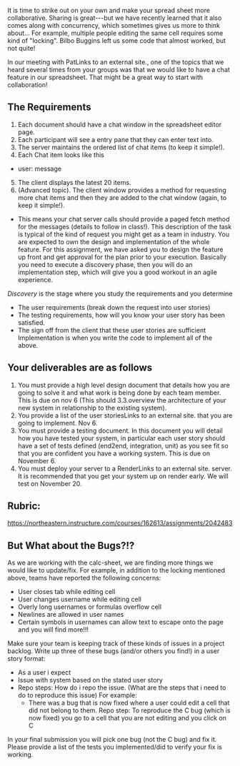 It is time to strike out on your own and make your spread sheet more collaborative.  Sharing is great---but we have recently learned that it also comes along with concurrency, which sometimes gives us more to think about...  For example, multiple people editing the same cell requires some kind of "locking".  Bilbo Buggins left us some code that almost worked, but not quite!

In our meeting with PatLinks to an external site., one of the topics that we heard several times from your groups was that we would like to have a chat feature in our spreadsheet.  That might be a great way to start with collaboration!

## The Requirements
1. Each document should have a chat window in the spreadsheet editor page.
2. Each participant will see a entry pane that they can enter text into.
3. The server maintains the ordered list of chat items (to keep it simple!).
4. Each Chat item looks like this
 - user:  message
5. The client displays the latest 20 items. 
6. (Advanced topic). The client window provides a method for requesting more chat items and then they are added to the chat window (again, to keep it simple!). 
 - This means your chat server calls should provide a paged fetch method for the messages (details to follow in class!).
This description of the task is typical of the kind of request you might get as a team in industry.   You are expected to own the design and implementation of the whole feature.  For this assignment, we have asked you to design the feature up front and get approval for the plan prior to your execution.  Basically you need to execute a discovery phase, then you will do an implementation step, which will give you a good workout in an agile experience. 

*Discovery* is the stage where you study the requirements and you determine

- The user requirements (break down the request into user stories)
- The testing requirements, how will you know your user story has been satisfied.
- The sign off from the client that these user stories are sufficient
Implementation is when you write the code to implement all of the above.

## Your deliverables are as follows
1. You must provide a high level design document that details how you are going to solve it and what work is being done by each team member.  This is due on nov 6 (This should 3.3.overview the architecture of your new system in relationship to the existing system).
2. You provide a list of the user storiesLinks to an external site. that you are going to implement.  Nov 6.
3. You must provide a testing document.  In this document you will detail how you have tested your system, in particular each user story should have a set of tests defined (end2end, integration, unit) as you see fit so that you are confident you have a working system.  This is due on November 6.
4. You must deploy your server to a RenderLinks to an external site. server.  It is recommended that you get your system up on render early.   We will test on November 20.

## Rubric: 
https://northeastern.instructure.com/courses/162613/assignments/2042483

## But What about the Bugs?!?

As we are working with the calc-sheet, we are finding more things we would like to update/fix.  For example, in addition to the locking mentioned above, teams have reported the following concerns:

- User closes tab while editing cell
- User changes username while editing cell
- Overly long usernames or formulas overflow cell
- Newlines are allowed in user names
- Certain symbols in usernames can allow text to escape onto the page
and you will find more!!!

Make sure your team is keeping track of these kinds of issues in a project backlog.  Write up three of these bugs (and/or others you find!) in a user story format:

- As a user i expect <state behaviour> 
- Issue with system based on the stated user story
- Repo steps:  How do i repo the issue.  (What are the steps that i need to do to reproduce this issue)
For example: 
  - There was a bug that is now fixed where a user could edit a cell that did not belong to them.
Repo step: To reproduce the C bug (which is now fixed) you go to a cell that you are not editing and you click on C

In your final submission you will pick one bug (not the C bug) and fix it. Please provide a list of the tests you implemented/did to verify your fix is working.
